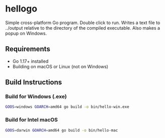 # hellogo

Simple cross-platform Go program. Double click to run. Writes a text file to ../output relative to the directory of the compiled executable. Also makes a popup on Windows. 

## Requirements

- Go 1.17+ installed
- Building on macOS or Linux (not on Windows)

## Build Instructions

### Build for Windows (.exe)

```bash
GOOS=windows GOARCH=amd64 go build -o bin/hello-win.exe
```

### Build for Intel macOS

```bash
GOOS=darwin GOARCH=amd64 go build -o bin/hello-mac
```
